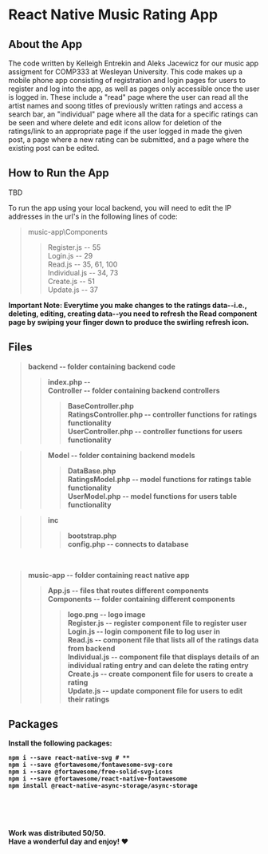 # React Native Music Rating App

## About the App 

The code written by Kelleigh Entrekin and Aleks Jacewicz for our music app assigment for COMP333 at Wesleyan University.
This code makes up a mobile phone app consisting of registration and login pages for users to register and log into the app, as well as pages only accessible once the user is logged in. These include a "read" page where the user can read all the artist names and soong titles of previously written ratings and access a search bar, an "individual" page where all the data for a specific ratings can be seen and where delete and edit icons allow for deletion of the ratings/link to an appropriate page if the user logged in made the given post, a page where a new rating can be submitted, and a page where the existing post can be edited. 
## How to Run the App 

TBD 

To run the app using your local backend, you will need to edit the IP addresses in the url's in the following lines of code: 

> music-app\Components 
> > Register.js -- 55 <br> 
> > Login.js -- 29 <br>
> > Read.js -- 35, 61, 100 <br>
> > Individual.js -- 34, 73 <br>
> > Create.js -- 51 <br>
> > Update.js -- 37 <br>

<b>Important Note:<b> Everytime you make changes to the ratings data--i.e., deleting, editing, creating data--you need to refresh the Read component page by swiping your finger down to produce the swirling refresh icon. 

## Files 

> backend -- folder containing backend code <br>
> > index.php -- <br>
> > Controller -- folder containing backend controllers <br>
> > > BaseController.php <br>
> > > RatingsController.php -- controller functions for ratings functionality <br>
> > > UserController.php -- controller functions for users functionality <br>

> > Model -- folder containing backend models <br>
> > > DataBase.php <br>
> > > RatingsModel.php -- model functions for ratings table functionality <br>
> > > UserModel.php -- model functions for users table functionality  <br>

> > inc <br>
> > > bootstrap.php <br>
> > > config.php -- connects to database <br>

<br>

> music-app -- folder containing react native app <br>
> > App.js -- files that routes different components <br>
> > Components -- folder containing different components <br>
> > > logo.png -- logo image <br>
> > > Register.js -- register component file to register user <br>
> > > Login.js -- login component file to log user in <br>
> > > Read.js -- component file that lists all of the ratings data from backend <br>
> > > Individual.js -- component file that displays details of an individual rating entry and can delete the rating entry <br>
> > > Create.js -- create component file for users to create a rating <br>
> > > Update.js -- update component file for users to edit their ratings <br>

## Packages 

Install the following packages: 

```npm
npm i --save react-native-svg # ** 
npm i --save @fortawesome/fontawesome-svg-core 
npm i --save @fortawesome/free-solid-svg-icons 
npm i --save @fortawesome/react-native-fontawesome  
npm install @react-native-async-storage/async-storage 
``` 

<br>
<br>
<br>

Work was distributed 50/50. <br>
Have a wonderful day and enjoy! ♥
